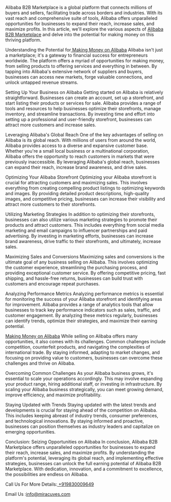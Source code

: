 Alibaba B2B Marketplace is a global platform that connects millions of buyers and sellers, facilitating trade across borders and industries. With its vast reach and comprehensive suite of tools, Alibaba offers unparalleled opportunities for businesses to expand their reach, increase sales, and maximize profits. In this article, we'll explore the various aspects of <a href="https://miracuves.com/solutions/alibaba-clone/">Alibaba B2B Marketplace</a> and delve into the potential for making money on this thriving platform.

Understanding the Potential for<a href="https://miracuves.com/product/alibaba-clone-script/"> Making Money on Alibaba</a>
Alibaba isn't just a marketplace; it's a gateway to financial success for entrepreneurs worldwide. The platform offers a myriad of opportunities for making money, from selling products to offering services and everything in between. By tapping into Alibaba's extensive network of suppliers and buyers, businesses can access new markets, forge valuable connections, and unlock untapped revenue streams.

Setting Up Your Business on Alibaba
Getting started on Alibaba is relatively straightforward. Businesses can create an account, set up a storefront, and start listing their products or services for sale. Alibaba provides a range of tools and resources to help businesses optimize their storefronts, manage inventory, and streamline transactions. By investing time and effort into setting up a professional and user-friendly storefront, businesses can attract more customers and increase sales.

Leveraging Alibaba's Global Reach
One of the key advantages of selling on Alibaba is its global reach. With millions of users from around the world, Alibaba provides access to a diverse and expansive customer base. Whether you're a small local business or a multinational corporation, Alibaba offers the opportunity to reach customers in markets that were previously inaccessible. By leveraging Alibaba's global reach, businesses can expand their reach, increase brand awareness, and drive sales.

Optimizing Your Alibaba Storefront
Optimizing your Alibaba storefront is crucial for attracting customers and maximizing sales. This involves everything from creating compelling product listings to optimizing keywords and images. By providing detailed product descriptions, high-quality images, and competitive pricing, businesses can increase their visibility and attract more customers to their storefronts.

Utilizing Marketing Strategies
In addition to optimizing their storefronts, businesses can also utilize various marketing strategies to promote their products and attract customers. This includes everything from social media marketing and email campaigns to influencer partnerships and paid advertising. By investing in marketing efforts, businesses can increase brand awareness, drive traffic to their storefronts, and ultimately, increase sales.

Maximizing Sales and Conversions
Maximizing sales and conversions is the ultimate goal of any business selling on Alibaba. This involves optimizing the customer experience, streamlining the purchasing process, and providing exceptional customer service. By offering competitive pricing, fast shipping, and hassle-free returns, businesses can build trust with customers and encourage repeat purchases.

Analyzing Performance Metrics
Analyzing performance metrics is essential for monitoring the success of your Alibaba storefront and identifying areas for improvement. Alibaba provides a range of analytics tools that allow businesses to track key performance indicators such as sales, traffic, and customer engagement. By analyzing these metrics regularly, businesses can identify trends, optimize their strategies, and maximize their earning potential.

<a href="https://miracuves.com/"> Making Money on Alibaba</a> 
While selling on Alibaba offers many opportunities, it also comes with its challenges. Common challenges include competition, counterfeit products, and navigating the complexities of international trade. By staying informed, adapting to market changes, and focusing on providing value to customers, businesses can overcome these challenges and thrive on Alibaba.

Overcoming Common Challenges
As your Alibaba business grows, it's essential to scale your operations accordingly. This may involve expanding your product range, hiring additional staff, or investing in infrastructure. By scaling your Alibaba business strategically, you can meet growing demand, improve efficiency, and maximize profitability.

Staying Updated with Trends
Staying updated with the latest trends and developments is crucial for staying ahead of the competition on Alibaba. This includes keeping abreast of industry trends, consumer preferences, and technological innovations. By staying informed and proactive, businesses can position themselves as industry leaders and capitalize on emerging opportunities.

Conclusion: Seizing Opportunities on Alibaba
In conclusion, Alibaba B2B Marketplace offers unparalleled opportunities for businesses to expand their reach, increase sales, and maximize profits. By understanding the platform's potential, leveraging its global reach, and implementing effective strategies, businesses can unlock the full earning potential of Alibaba B2B Marketplace. With dedication, innovation, and a commitment to excellence, the possibilities are endless on Alibaba.

Call Us For More Details:<a href="https://miracuves.com/"> +919830009649</a>

Email Us :info@miracuves.com
